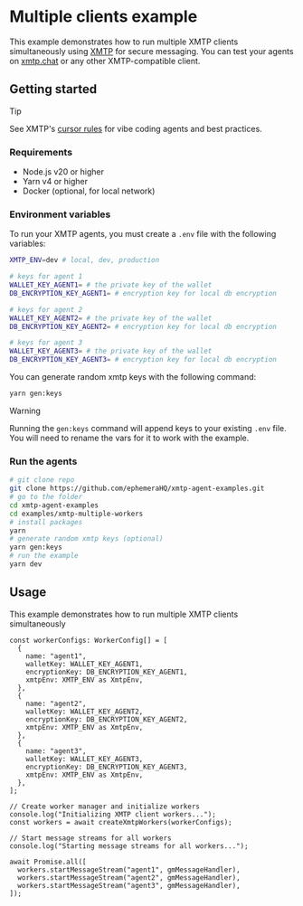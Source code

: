 # Multiple clients example

This example demonstrates how to run multiple XMTP clients simultaneously using [XMTP](mdc:https:/xmtp.org) for secure messaging. You can test your agents on [xmtp.chat](mdc:https:/xmtp.chat) or any other XMTP-compatible client.

## Getting started

> [!TIP]
> See XMTP's [cursor rules](/.cursor/README.md) for vibe coding agents and best practices.

### Requirements

- Node.js v20 or higher
- Yarn v4 or higher
- Docker (optional, for local network)

### Environment variables

To run your XMTP agents, you must create a `.env` file with the following variables:

```bash
XMTP_ENV=dev # local, dev, production

# keys for agent 1
WALLET_KEY_AGENT1= # the private key of the wallet
DB_ENCRYPTION_KEY_AGENT1= # encryption key for local db encryption

# keys for agent 2
WALLET_KEY_AGENT2= # the private key of the wallet
DB_ENCRYPTION_KEY_AGENT2= # encryption key for local db encryption

# keys for agent 3
WALLET_KEY_AGENT3= # the private key of the wallet
DB_ENCRYPTION_KEY_AGENT3= # encryption key for local db encryption
```

You can generate random xmtp keys with the following command:

```bash
yarn gen:keys
```

> [!WARNING]
> Running the `gen:keys` command will append keys to your existing `.env` file.
> You will need to rename the vars for it to work with the example.

### Run the agents

```bash
# git clone repo
git clone https://github.com/ephemeraHQ/xmtp-agent-examples.git
# go to the folder
cd xmtp-agent-examples
cd examples/xmtp-multiple-workers
# install packages
yarn
# generate random xmtp keys (optional)
yarn gen:keys
# run the example
yarn dev
```

## Usage

This example demonstrates how to run multiple XMTP clients simultaneously

```tsx
const workerConfigs: WorkerConfig[] = [
  {
    name: "agent1",
    walletKey: WALLET_KEY_AGENT1,
    encryptionKey: DB_ENCRYPTION_KEY_AGENT1,
    xmtpEnv: XMTP_ENV as XmtpEnv,
  },
  {
    name: "agent2",
    walletKey: WALLET_KEY_AGENT2,
    encryptionKey: DB_ENCRYPTION_KEY_AGENT2,
    xmtpEnv: XMTP_ENV as XmtpEnv,
  },
  {
    name: "agent3",
    walletKey: WALLET_KEY_AGENT3,
    encryptionKey: DB_ENCRYPTION_KEY_AGENT3,
    xmtpEnv: XMTP_ENV as XmtpEnv,
  },
];

// Create worker manager and initialize workers
console.log("Initializing XMTP client workers...");
const workers = await createXmtpWorkers(workerConfigs);

// Start message streams for all workers
console.log("Starting message streams for all workers...");

await Promise.all([
  workers.startMessageStream("agent1", gmMessageHandler),
  workers.startMessageStream("agent2", gmMessageHandler),
  workers.startMessageStream("agent3", gmMessageHandler),
]);
```
